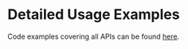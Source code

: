 # Detailed Usage Examples

Code examples covering all APIs can be found <a href="https://github.com/railsware/mailtrap-java/tree/main/examples/java/io/mailtrap/examples" target="_blank">here</a>.
